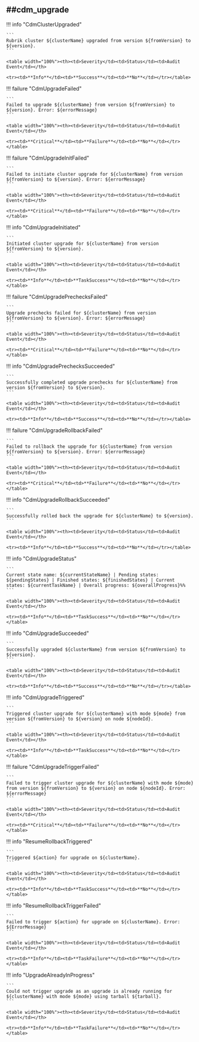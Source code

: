 ##cdm_upgrade
----

!!! info "CdmClusterUpgraded"

    ```
    Rubrik cluster ${clusterName} upgraded from version ${fromVersion} to ${version}.
    ```

    <table width="100%"><th><td>Severity</td><td>Status</td><td>Audit Event</td></th>

    <tr><td>**Info**</td><td>**Success**</td><td>**No**</td></tr></table>


!!! failure "CdmUpgradeFailed"

    ```
    Failed to upgrade ${clusterName} from version ${fromVersion} to ${version}. Error: ${errorMessage}
    ```

    <table width="100%"><th><td>Severity</td><td>Status</td><td>Audit Event</td></th>

    <tr><td>**Critical**</td><td>**Failure**</td><td>**No**</td></tr></table>


!!! failure "CdmUpgradeInitFailed"

    ```
    Failed to initiate cluster upgrade for ${clusterName} from version ${fromVersion} to ${version}. Error: ${errorMessage}
    ```

    <table width="100%"><th><td>Severity</td><td>Status</td><td>Audit Event</td></th>

    <tr><td>**Critical**</td><td>**Failure**</td><td>**No**</td></tr></table>


!!! info "CdmUpgradeInitiated"

    ```
    Initiated cluster upgrade for ${clusterName} from version ${fromVersion} to ${version}.
    ```

    <table width="100%"><th><td>Severity</td><td>Status</td><td>Audit Event</td></th>

    <tr><td>**Info**</td><td>**TaskSuccess**</td><td>**No**</td></tr></table>


!!! failure "CdmUpgradePrechecksFailed"

    ```
    Upgrade prechecks failed for ${clusterName} from version ${fromVersion} to ${version}. Error: ${errorMessage}
    ```

    <table width="100%"><th><td>Severity</td><td>Status</td><td>Audit Event</td></th>

    <tr><td>**Critical**</td><td>**Failure**</td><td>**No**</td></tr></table>


!!! info "CdmUpgradePrechecksSucceeded"

    ```
    Successfully completed upgrade prechecks for ${clusterName} from version ${fromVersion} to ${version}.
    ```

    <table width="100%"><th><td>Severity</td><td>Status</td><td>Audit Event</td></th>

    <tr><td>**Info**</td><td>**Success**</td><td>**No**</td></tr></table>


!!! failure "CdmUpgradeRollbackFailed"

    ```
    Failed to rollback the upgrade for ${clusterName} from version ${fromVersion} to ${version}. Error: ${errorMessage}
    ```

    <table width="100%"><th><td>Severity</td><td>Status</td><td>Audit Event</td></th>

    <tr><td>**Critical**</td><td>**Failure**</td><td>**No**</td></tr></table>


!!! info "CdmUpgradeRollbackSucceeded"

    ```
    Successfully rolled back the upgrade for ${clusterName} to ${version}.
    ```

    <table width="100%"><th><td>Severity</td><td>Status</td><td>Audit Event</td></th>

    <tr><td>**Info**</td><td>**Success**</td><td>**No**</td></tr></table>


!!! info "CdmUpgradeStatus"

    ```
    Current state name: ${currentStateName} | Pending states: ${pendingStates} | Finished states: ${finishedStates} | Current states: ${currentTaskName} | Overall progress: ${overallProgress}%%
    ```

    <table width="100%"><th><td>Severity</td><td>Status</td><td>Audit Event</td></th>

    <tr><td>**Info**</td><td>**TaskSuccess**</td><td>**No**</td></tr></table>


!!! info "CdmUpgradeSucceeded"

    ```
    Successfully upgraded ${clusterName} from version ${fromVersion} to ${version}.
    ```

    <table width="100%"><th><td>Severity</td><td>Status</td><td>Audit Event</td></th>

    <tr><td>**Info**</td><td>**Success**</td><td>**No**</td></tr></table>


!!! info "CdmUpgradeTriggered"

    ```
    Triggered cluster upgrade for ${clusterName} with mode ${mode} from version ${fromVersion} to ${version} on node ${nodeId}.
    ```

    <table width="100%"><th><td>Severity</td><td>Status</td><td>Audit Event</td></th>

    <tr><td>**Info**</td><td>**TaskSuccess**</td><td>**No**</td></tr></table>


!!! failure "CdmUpgradeTriggerFailed"

    ```
    Failed to trigger cluster upgrade for ${clusterName} with mode ${mode} from version ${fromVersion} to ${version} on node ${nodeId}. Error: ${errorMessage}
    ```

    <table width="100%"><th><td>Severity</td><td>Status</td><td>Audit Event</td></th>

    <tr><td>**Critical**</td><td>**Failure**</td><td>**No**</td></tr></table>


!!! info "ResumeRollbackTriggered"

    ```
    Triggered ${action} for upgrade on ${clusterName}.
    ```

    <table width="100%"><th><td>Severity</td><td>Status</td><td>Audit Event</td></th>

    <tr><td>**Info**</td><td>**TaskSuccess**</td><td>**No**</td></tr></table>


!!! info "ResumeRollbackTriggerFailed"

    ```
    Failed to trigger ${action} for upgrade on ${clusterName}. Error: ${ErrorMessage}
    ```

    <table width="100%"><th><td>Severity</td><td>Status</td><td>Audit Event</td></th>

    <tr><td>**Info**</td><td>**TaskFailure**</td><td>**No**</td></tr></table>


!!! info "UpgradeAlreadyInProgress"

    ```
    Could not trigger upgrade as an upgrade is already running for ${clusterName} with mode ${mode} using tarball ${tarball}.
    ```

    <table width="100%"><th><td>Severity</td><td>Status</td><td>Audit Event</td></th>

    <tr><td>**Info**</td><td>**TaskFailure**</td><td>**No**</td></tr></table>

